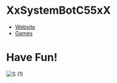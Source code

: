 # XxSystemBotC55xX
- [Website](https://systembot-c55.github.io/)
- [Games](https://systembot-c55.github.io/Games)
# Have Fun!

![S (1)](https://github.com/games-systembotc55/games-systembotc55/assets/160527673/9e427d95-9efd-40dc-9909-7b05b7fc3f98)
